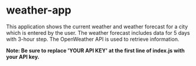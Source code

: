# weather-app
This application shows the current weather and weather forecast for a city which is entered by the user. 
The weather forecast includes data for 5 days with 3-hour step. The OpenWeather API is used to
retrieve information.

**Note: Be sure to replace 'YOUR API KEY' at the first line of index.js with your API key.**